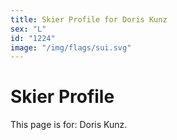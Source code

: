 ```yaml
---
title: Skier Profile for Doris Kunz
sex: "L"
id: "1224"
image: "/img/flags/sui.svg" 
---
```


# Skier Profile

This page is for: Doris Kunz.
    